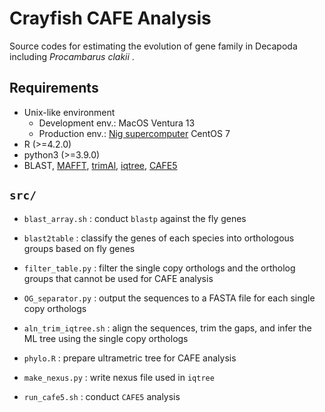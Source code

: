 # Crayfish CAFE Analysis
Source codes for estimating the evolution of gene family in Decapoda including *Procambarus clakii* .

## Requirements
- Unix-like environment
  - Development env.: MacOS Ventura 13
  - Production env.: [Nig supercomputer](https://sc.ddbj.nig.ac.jp/en/) CentOS 7
- R (>=4.2.0)
- python3 (>=3.9.0)
- BLAST, [MAFFT](https://mafft.cbrc.jp/alignment/software/), [trimAl](http://trimal.cgenomics.org/trimal), [iqtree](http://www.iqtree.org), [CAFE5](https://github.com/hahnlab/CAFE5)


## `src/`
- `blast_array.sh`
:	conduct `blastp` against the fly genes

- `blast2table`
:	classify the genes of each species into orthologous groups based on fly genes

- `filter_table.py`
:	filter the single copy orthologs and the ortholog groups that cannot be used for CAFE analysis

- `OG_separator.py`
:	output the sequences to a FASTA file for each single copy orthologs

- `aln_trim_iqtree.sh`
:	align the sequences, trim the gaps, and infer the ML tree using the single copy orthologs

- `phylo.R`
: prepare ultrametric tree for CAFE analysis

- `make_nexus.py`
:	write nexus file used in `iqtree`

- `run_cafe5.sh`
:	conduct `CAFE5` analysis
